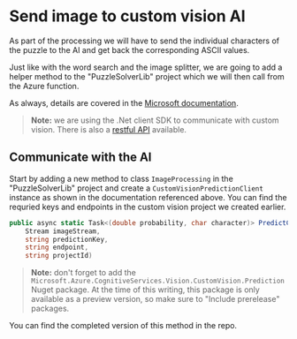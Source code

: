 # Send image to custom vision AI

As part of the processing we will have to send the individual characters of the puzzle to the AI and get back the corresponding ASCII values.

Just like with the word search and the image splitter, we are going to add a helper method to the "PuzzleSolverLib" project which we will then call from the Azure function.

As always, details are covered in the [Microsoft documentation](https://docs.microsoft.com/en-us/azure/cognitive-services/custom-vision-service/csharp-tutorial-od).

> **Note:** we are using the .Net client SDK to communicate with custom vision. There is also a [restful API](https://southcentralus.dev.cognitive.microsoft.com/docs/services/450e4ba4d72542e889d93fd7b8e960de/operations/5a6264bc40d86a0ef8b2c290
) available.

## Communicate with the AI

Start by adding a new method to class `ImageProcessing` in the "PuzzleSolverLib" project and create a `CustomVisionPredictionClient` instance as shown in the documentation referenced above. You can find the requried keys and endpoints in the custom vision project we created earlier.

```cs
public async static Task<(double probability, char character)> PredictCharacterAsync(
    Stream imageStream,
    string predictionKey,
    string endpoint,
    string projectId)
```

> **Note:** don't forget to add the `Microsoft.Azure.CognitiveServices.Vision.CustomVision.Prediction` Nuget package. At the time of this writing, this package is only available as a preview version, so make sure to "Include prerelease" packages.

You can find the completed version of this method in the repo.